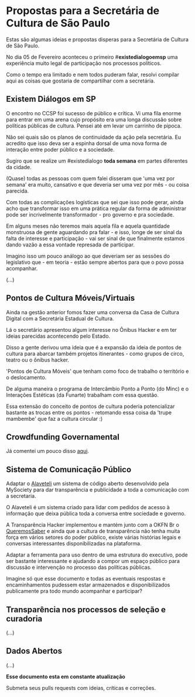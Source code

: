 # Propostas para a Secretária de Cultura de São Paulo

Estas são algumas ideias e propostas disperas para a Secretária de Cultura de São Paulo.

No dia 05 de Fevereiro aconteceu o primeiro #**existedialogoemsp** uma experiência muito legal de participação nos processos políticos.

Como o tempo era limitado e nem todos puderam falar, resolvi compilar aqui as coisas que gostaria de compartilhar com a secretária.

## Existem Diálogos em SP
O encontro no CCSP foi sucesso de público e crítica. Vi uma fila enorme para entrar em uma arena cujo propósito era uma longa discussão sobre políticas públicas de cultura. Pensei até em levar um carrinho de pipoca.

Não sei quais são os planos de continuidade da ação pela secretária. Eu acredito que isso deva ser a espinha dorsal de uma nova forma de interação entre poder público e a sociedade.

Sugiro que se realize um #existedialogo **toda semana** em partes diferentes da cidade.

(Quase) todas as pessoas com quem falei disseram que 'uma vez por semana' era muito, cansativo e que deveria ser uma vez por mês - ou coisa parecida.

Com todas as complicações logísticas que sei que isso pode gerar, ainda acho que transformar isso em uma prática regular da forma de administrar pode ser incrivelmente transformador - pro governo e pra sociedade.

Em alguns meses não teremos mais aquela fila e aquela quantidade monstruosa de gente aguardando pra falar - e isso, longe de ser sinal da falta de interesse e participação - vai ser sinal de que finalmente estamos dando vazão a essa vontade represada de participar.

Imagino isso um pouco análogo ao que deveriam ser as sessões do legislativo que - em teoria - estão sempre abertos para que o povo possa acompanhar.

(...)

## Pontos de Cultura Móveis/Virtuais

Ainda na gestão anterior fomos fazer uma conversa da Casa de Cultura Digital com a Secretária Estadual de Cultura.

Lá o secretário apresentou algum interesse no Ônibus Hacker e em ter ideias parecidas acontecendo pelo Estado.

Disso a gente derivou uma ideia que é a expansão da ideia de pontos de cultura para abarcar também projetos itinerantes - como grupos de circo, teatro ou o ônibus hacker.

'Pontos de Cultura Móveis' que tenham como foco de trabalho o território e o deslocamento.

De alguma maneira o programa de Intercâmbio Ponto a Ponto (do Minc) e o Interações Estéticas (da Funarte) trabalham com  essa questão.

Essa extensão do conceito de pontos de cultura poderia potencializar bastante as trocas entre os pontos - retomando essa coisa da 'trupe mambembe' que faz a cultura circular :)

## Crowdfunding Governamental

Já comentei um pouco disso [aqui](https://github.com/pmarkun/textos/blob/master/crowdfunding.gov.md).

## Sistema de Comunicação Público

Adaptar o [Alaveteli](https://github.com/sebbacon/alaveteli) um sistema de código aberto desenvolvido pela MySociety para dar transparência e publicidade a toda a comunicação com a secretaria.

O Alaveteli é um sistema criado para lidar com pedidos de acesso à informação que deixa pública toda a conversa entre sociedade e governo.

A Transparência Hacker implementou e mantém junto com a OKFN Br o [QueremosSaber](http://www.queremossaber.org.br) e ainda que a cultura de transparência não tenha muita força em vários setores do poder público, existe várias histórias legais e conversas interessantes disponibilizadas na plataforma.

Adaptar a ferramenta para uso dentro de uma estrutura do executivo, pode ser bastante interessante e ajudando a compor um espaço público para discussão e intervenção no processo das políticas públicas.

Imagine só que esse documento e todas as eventuais respostas e encaminhamentos pudessem estar armazenados e disponibilizados publicamente pra todo mundo acompanhar e participar?

## Transparência nos processos de seleção e curadoria

(...)

## Dados Abertos

(...)

**Esse documento esta em constante atualização**

Submeta seus pulls requests com ideias, críticas e correções.
